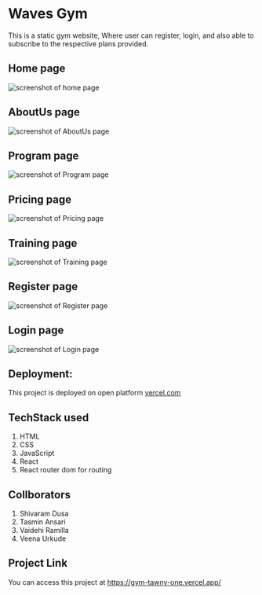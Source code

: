 # Waves Gym

This is a static gym website, Where user can register, login, and also able to subscribe to the respective plans provided.

## Home page

![screenshot of home page](./assets/one.png)

## AboutUs page

![screenshot of AboutUs page](./assets/two.png)

## Program page

![screenshot of Program page](./assets/three.png)

## Pricing page

![screenshot of Pricing page](./assets/four.png)

## Training page

![screenshot of Training page](./assets/five.png)

## Register page

![screenshot of Register page](./assets/six.png)

## Login page

![screenshot of Login page](./assets/seven.png)

## Deployment:
This project is deployed on open platform [vercel.com](https://vercel.com/) 

## TechStack used

1. HTML
2. CSS
3. JavaScript
4. React
5. React router dom for routing

## Collborators

1. Shivaram Dusa
2. Tasmin Ansari
3. Vaidehi Ramilla
4. Veena Urkude

## Project Link

You can access this project at https://gym-tawny-one.vercel.app/
